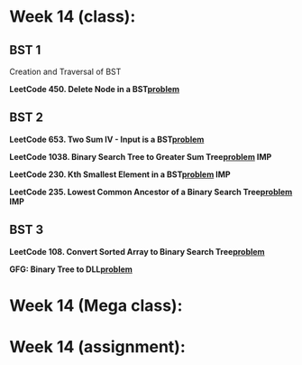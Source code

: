 # Week 14 (class):

## BST 1

Creation and Traversal of BST <br/>

**LeetCode 450. Delete Node in a BST[problem](https://leetcode.com/problems/delete-node-in-a-bst/)**

## BST 2

**LeetCode 653. Two Sum IV - Input is a BST[problem](https://leetcode.com/problems/two-sum-iv-input-is-a-bst/)**

**LeetCode 1038. Binary Search Tree to Greater Sum Tree[problem](https://leetcode.com/problems/binary-search-tree-to-greater-sum-tree/) IMP**

**LeetCode 230. Kth Smallest Element in a BST[problem](https://leetcode.com/problems/kth-smallest-element-in-a-bst/) IMP**

**LeetCode 235. Lowest Common Ancestor of a Binary Search Tree[problem](https://leetcode.com/problems/lowest-common-ancestor-of-a-binary-search-tree/) IMP**

## BST 3

**LeetCode 108. Convert Sorted Array to Binary Search Tree[problem](https://leetcode.com/problems/convert-sorted-array-to-binary-search-tree/)**

**GFG: Binary Tree to DLL[problem](https://www.geeksforgeeks.org/problems/binary-tree-to-dll/1)**

# Week 14 (Mega class):

# Week 14 (assignment):
